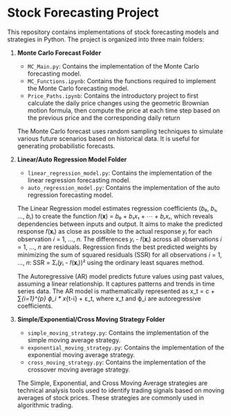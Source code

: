 # Stock Forecasting Project

This repository contains implementations of stock forecasting models and strategies in Python. The project is organized into three main folders:

1. **Monte Carlo Forecast Folder**
   - `MC_Main.py`: Contains the implementation of the Monte Carlo forecasting model.
   - `MC_Functions.ipynb`: Contains the functions required to implement the Monte Carlo forecasting model.
   - `Price_Paths.ipynb`: Contains the introductory project to first calculate the daily price changes using the geometric Brownian motion formula, then compute the price at each time step based on the previous price and the corresponding daily return

   The Monte Carlo forecast uses random sampling techniques to simulate various future scenarios based on historical data. It is useful for generating probabilistic forecasts.

2. **Linear/Auto Regression Model Folder**
   - `linear_regression_model.py`: Contains the implementation of the linear regression forecasting model.
   - `auto_regression_model.py`: Contains the implementation of the auto regression forecasting model.

   The Linear Regression model estimates regression coefficients (𝑏₀, 𝑏₁, …, 𝑏ᵣ) to create the function 𝑓(𝐱) = 𝑏₀ + 𝑏₁𝑥₁ + ⋯ + 𝑏ᵣ𝑥ᵣ, which reveals dependencies between inputs and output. It aims to make the predicted response 𝑓(𝐱ᵢ) as close as possible     to the actual response 𝑦ᵢ for each observation 𝑖 = 1, …, 𝑛. The differences 𝑦ᵢ - 𝑓(𝐱ᵢ) across all observations 𝑖 = 1, …, 𝑛 are residuals. Regression finds the best predicted weights by minimizing the sum of squared residuals (SSR) for all                observations 𝑖 = 1, …, 𝑛: SSR = Σᵢ(𝑦ᵢ - 𝑓(𝐱ᵢ))² using the ordinary least squares method.

   The Autoregressive (AR) model predicts future values using past values, assuming a linear relationship. It captures patterns and trends in time series data. The AR model is mathematically represented as x_t = c + ∑_{i=1}^{p} ϕ_i * x_{t-i} + ε_t,       where x_t​ and ϕ_i​ are autoregressive coefficients.

3. **Simple/Exponential/Cross Moving Strategy Folder**
   - `simple_moving_strategy.py`: Contains the implementation of the simple moving average strategy.
   - `exponential_moving_strategy.py`: Contains the implementation of the exponential moving average strategy.
   - `cross_moving_strategy.py`: Contains the implementation of the crossover moving average strategy.

   The Simple, Exponential, and Cross Moving Average strategies are technical analysis tools used to identify trading signals based on moving averages of stock prices. These strategies are commonly used in algorithmic trading.

